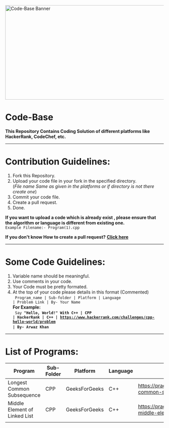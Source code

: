 <img src='https://github.com/Open-Source-GecB/Code-Base/blob/main/Code-Base-Banner.jpg' alt='Code-Base Banner' width='900px' height='300px' align='center'>

# Code-Base

**This Repository Contains Coding Solution of different platforms like HackerRank, CodeChef, etc.**

---

# Contribution Guidelines:
1. Fork this Repository.
2. Upload your code file in your fork in the specified directory. <br>
(*File name Same as given in the platforms  or if directory is not there create one*)
3. Commit your code file.
4. Create a pull request.
5. Done.

**If you want to upload a code which is already exist , please ensure that the algorithm or language is different from existing one.**<br>
<code>Example Filename:- Program(1).cpp</code>

**If you don't know How to create a pull request?** **[Click here](https://github.com/Open-Source-GecB/How_to_create_a_pull_request)**

---

# Some Code Guidelines:
1. Variable name should be meaningful.
2. Use comments in your code.
3. Your Code must be pretty formated.
4. At the top of your code please details </strong>in this format (Commented) <br>
   <code> Program_name | Sub-folder | Platform | Language | Problem Link | By- Your Name </code> <br>
  **For Example:** <br>
  <code> Say <strong>"Hello, World!" With C++ | CPP | HackerRank | C++ | https://www.hackerrank.com/challenges/cpp-hello-world/problem | By- Arwaz Khan </code> <br>
  
---

# List of Programs:

| Program     | Sub-Folder  | Platform    | Language    | Problem Link  |
| ----------- | ----------- | ----------- | ----------- | -----------   |
| Longest Common Subsequence | CPP| GeeksForGeeks | C++ | https://practice.geeksforgeeks.org/problems/longest-common-subsequence-1587115620/1 |
| Middle Element of Linked List| CPP | GeeksForGeeks | C++ | https://practice.geeksforgeeks.org/problems/finding-middle-element-in-a-linked-list/1/ |
|             |             |             |             |               |
